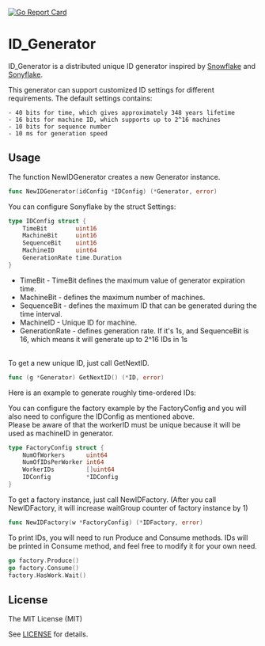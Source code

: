 [![Go Report Card](https://goreportcard.com/badge/github.com/bedman516/ID_Generator)](https://goreportcard.com/report/github.com/bedman516/ID_Generator)

ID_Generator
=========

ID_Generator is a distributed unique ID generator inspired by [Snowflake](https://blog.twitter.com/2010/announcing-snowflake) and [Sonyflake](https://github.com/sony/sonyflake). 

This generator can support customized ID settings for different requirements. The default settings contains:

    - 40 bits for time, which gives approximately 348 years lifetime
    - 16 bits for machine ID, which supports up to 2^16 machines
    - 10 bits for sequence number
    - 10 ms for generation speed



Usage
-----

The function NewIDGenerator creates a new Generator instance.

```go
func NewIDGenerator(idConfig *IDConfig) (*Generator, error) 
```

You can configure Sonyflake by the struct Settings:

```go
type IDConfig struct {
	TimeBit        uint16
	MachineBit     uint16
	SequenceBit    uint16
	MachineID      uint64
	GenerationRate time.Duration
}
```


 * TimeBit - TimeBit defines the maximum value of generator expiration time.
 * MachineBit - defines the maximum number of machines.
 * SequenceBit - defines the maximum ID that can be generated during the time interval.
 * MachineID - Unique ID for machine.
 * GenerationRate - defines generation rate. If it's 1s, and SequenceBit is 16, which means it will generate up to 2^16 IDs in 1s


<br>
To get a new unique ID, just call GetNextID.

```go
func (g *Generator) GetNextID() (*ID, error)
```

Here is an example to generate roughly time-ordered IDs:

You can configure the factory example by the FactoryConfig and you will also need to configure the IDConfig as mentioned above. <br>
Please be aware of that the workerID must be unique because it will be used as machineID in generator.

```go
type FactoryConfig struct {
	NumOfWorkers      uint64
	NumOfIDsPerWorker int64
	WorkerIDs         []uint64
	IDConfig          *IDConfig
}
```

To get a factory instance, just call  NewIDFactory. 
(After you call NewIDFactory, it will increase waitGroup counter of factory instance by 1)

```go
func NewIDFactory(w *FactoryConfig) (*IDFactory, error) 
```

To print IDs,  you will need to run Produce and Consume methods. IDs will be printed in Consume method, and feel free to modify it for your own need.
```go
go factory.Produce()
go factory.Consume()
factory.HasWork.Wait()
```
License
-------

The MIT License (MIT)

See [LICENSE](https://github.com/bedman516/ID_Generator/blob/main/LICENSE) for details.
